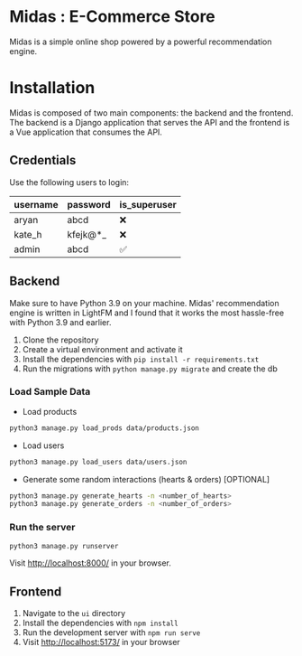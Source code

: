 # Midas : E-Commerce Store

Midas is a simple online shop powered by a powerful recommendation engine.

# Installation

Midas is composed of two main components: the backend and the frontend. The backend is a Django application that serves the API and the frontend is a Vue application that consumes the API.

## Credentials

Use the following users to login:

| username | password | is_superuser |
|----------|----------|--------------|
| aryan    | abcd     | ❌            |
| kate_h   | kfejk@*_ | ❌            |
| admin    | abcd     | ✅            |

## Backend

Make sure to have Python 3.9 on your machine. Midas' recommendation engine is written in LightFM and I found that it works the most hassle-free with Python 3.9 and earlier.

1. Clone the repository
2. Create a virtual environment and activate it
3. Install the dependencies with `pip install -r requirements.txt`
4. Run the migrations with `python manage.py migrate` and create the db

### Load Sample Data

- Load products
```bash
python3 manage.py load_prods data/products.json
```

- Load users
```bash
python3 manage.py load_users data/users.json
```

- Generate some random interactions (hearts & orders) [OPTIONAL]
```bash
python3 manage.py generate_hearts -n <number_of_hearts>
python3 manage.py generate_orders -n <number_of_orders>
```

### Run the server

```bash
python3 manage.py runserver
```

Visit [http://localhost:8000/](http://localhost:8000/) in your browser.

## Frontend

1. Navigate to the `ui` directory
2. Install the dependencies with `npm install`
3. Run the development server with `npm run serve`
4. Visit [http://localhost:5173/](http://localhost:5173/) in your browser
